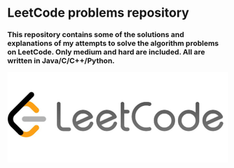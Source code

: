 # LeetCode problems repository

### This repository contains some of the solutions and explanations of my attempts to solve the algorithm problems on LeetCode. Only medium and hard are included. All are written in Java/C/C++/Python.

![alt text](bin/image.png)